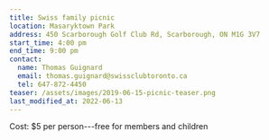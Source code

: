 ```yaml
---
title: Swiss family picnic
location: Masaryktown Park
address: 450 Scarborough Golf Club Rd, Scarborough, ON M1G 3V7
start_time: 4:00 pm
end_time: 9:00 pm
contact:
  name: Thomas Guignard
  email: thomas.guignard@swissclubtoronto.ca
  tel: 647-872-4450
teaser: /assets/images/2019-06-15-picnic-teaser.png
last_modified_at: 2022-06-13
---
```


Cost: \$5 per person---free for members and children
